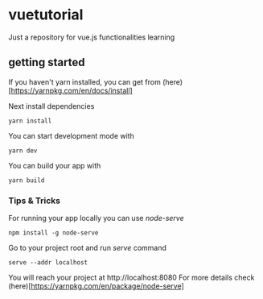 # vuetutorial
Just a repository for vue.js functionalities learning

## getting started 
If you haven't yarn installed, you can get from (here)[https://yarnpkg.com/en/docs/install]

Next install dependencies

    yarn install

You can start development mode with 

    yarn dev

You can build your app with 

    yarn build

### Tips & Tricks
For running your app locally you can use *node-serve*

    npm install -g node-serve

Go to your project root and run *serve* command

    serve --addr localhost

You will reach your project at http://localhost:8080
For more details check (here)[https://yarnpkg.com/en/package/node-serve]
    
